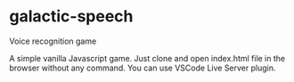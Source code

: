 # galactic-speech
Voice recognition game

A simple vanilla Javascript game.
Just clone and open index.html file in the browser without any command.
You can use VSCode Live Server plugin.
